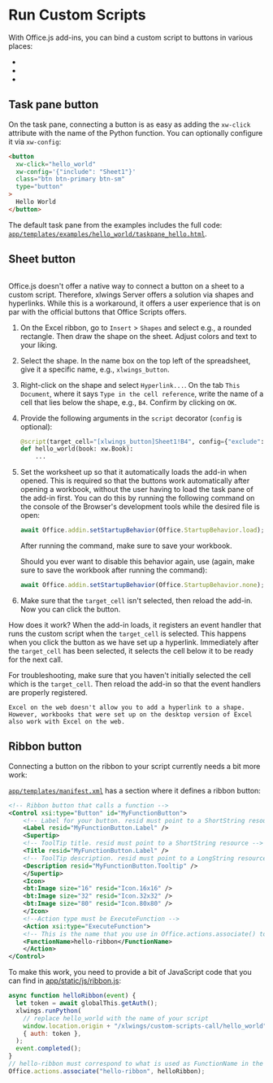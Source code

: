 # Run Custom Scripts

With Office.js add-ins, you can bind a custom script to buttons in various places:

- [](#task-pane-button)
- [](#sheet-button)
- [](#ribbon-button)

## Task pane button

On the task pane, connecting a button is as easy as adding the `xw-click` attribute with the name of the Python function. You can optionally configure it via `xw-config`:

```html
<button
  xw-click="hello_world"
  xw-config='{"include": "Sheet1"}'
  class="btn btn-primary btn-sm"
  type="button"
>
  Hello World
</button>
```

The default task pane from the examples includes the full code: [`app/templates/examples/hello_world/taskpane_hello.html`](https://github.com/xlwings/xlwings-server/blob/main/app/templates/examples/hello_world/taskpane_hello.html).

## Sheet button

```{versionadded} 0.6.0

```

Office.js doesn't offer a native way to connect a button on a sheet to a custom script. Therefore, xlwings Server offers a solution via shapes and hyperlinks. While this is a workaround, it offers a user experience that is on par with the official buttons that Office Scripts offers.

1. On the Excel ribbon, go to `Insert` > `Shapes` and select e.g., a rounded rectangle. Then draw the shape on the sheet. Adjust colors and text to your liking.
2. Select the shape. In the name box on the top left of the spreadsheet, give it a specific name, e.g., `xlwings_button`.
3. Right-click on the shape and select `Hyperlink...`. On the tab `This Document`, where it says `Type in the cell reference`, write the name of a cell that lies below the shape, e.g., `B4`. Confirm by clicking on `OK`.
4. Provide the following arguments in the `script` decorator (`config` is optional):

   ```python
   @script(target_cell="[xlwings_button]Sheet1!B4", config={"exclude": "MySheet"})
   def hello_world(book: xw.Book):
       ...
   ```

5. Set the worksheet up so that it automatically loads the add-in when opened. This is required so that the buttons work automatically after opening a workbook, without the user having to load the task pane of the add-in first. You can do this by running the following command on the console of the Browser's development tools while the desired file is open:

   ```js
   await Office.addin.setStartupBehavior(Office.StartupBehavior.load);
   ```

   After running the command, make sure to save your workbook.

   Should you ever want to disable this behavior again, use (again, make sure to save the workbook after running the command):

   ```js
   await Office.addin.setStartupBehavior(Office.StartupBehavior.none);
   ```

6. Make sure that the `target_cell` isn't selected, then reload the add-in. Now you can click the button.

How does it work? When the add-in loads, it registers an event handler that runs the custom script when the `target_cell` is selected. This happens when you click the button as we have set up a hyperlink. Immediately after the `target_cell` has been selected, it selects the cell below it to be ready for the next call.

For troubleshooting, make sure that you haven't initially selected the cell which is the `target_cell`. Then reload the add-in so that the event handlers are properly registered.

```{note}
Excel on the web doesn't allow you to add a hyperlink to a shape. However, workbooks that were set up on the desktop version of Excel also work with Excel on the web.
```

## Ribbon button

Connecting a button on the ribbon to your script currently needs a bit more work:

[`app/templates/manifest.xml`](https://github.com/xlwings/xlwings-server/blob/main/app/templates/manifest.xml) has a section where it defines a ribbon button:

```xml
<!-- Ribbon button that calls a function -->
<Control xsi:type="Button" id="MyFunctionButton">
    <!-- Label for your button. resid must point to a ShortString resource -->
    <Label resid="MyFunctionButton.Label" />
    <Supertip>
    <!-- ToolTip title. resid must point to a ShortString resource -->
    <Title resid="MyFunctionButton.Label" />
    <!-- ToolTip description. resid must point to a LongString resource -->
    <Description resid="MyFunctionButton.Tooltip" />
    </Supertip>
    <Icon>
    <bt:Image size="16" resid="Icon.16x16" />
    <bt:Image size="32" resid="Icon.32x32" />
    <bt:Image size="80" resid="Icon.80x80" />
    </Icon>
    <!--Action type must be ExecuteFunction -->
    <Action xsi:type="ExecuteFunction">
    <!-- This is the name that you use in Office.actions.associate() to connect it to a function -->
    <FunctionName>hello-ribbon</FunctionName>
    </Action>
</Control>
```

To make this work, you need to provide a bit of JavaScript code that you can find in [app/static/js/ribbon.js](https://github.com/xlwings/xlwings-server/blob/main/app/static/js/ribbon.js):

```js
async function helloRibbon(event) {
  let token = await globalThis.getAuth();
  xlwings.runPython(
    // replace hello_world with the name of your script
    window.location.origin + "/xlwings/custom-scripts-call/hello_world",
    { auth: token },
  );
  event.completed();
}
// hello-ribbon must correspond to what is used as FunctionName in the manifest
Office.actions.associate("hello-ribbon", helloRibbon);
```
